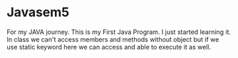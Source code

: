 # Javasem5
For my JAVA journey.
This is my First Java Program. I just started learning it. 
In class we can't access members and methods without object but if we use static keyword here we can access and able to execute it as well.
